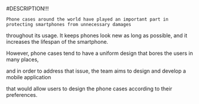 #DESCRIPTION!!!

	Phone cases around the world have played an important part in protecting smartphones from unnecessary damages 
  
 throughout its usage. It keeps phones look new as long as possible, and it increases the lifespan of the smartphone.
 
 However, phone cases tend to have a uniform design that bores the users in many places,
 
 and in order to address that issue, the team aims to design and develop a mobile application
 
 that would allow users to design the phone cases according to their preferences. 

